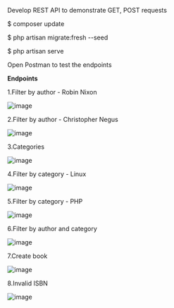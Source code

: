 Develop REST API to demonstrate GET, POST requests

$ composer update

$ php artisan migrate:fresh --seed

$ php artisan serve

Open Postman to test the endpoints

**Endpoints**

1.Filter by author - Robin Nixon

![image](https://user-images.githubusercontent.com/31346079/216329406-49b5a444-657c-4519-9034-fb7a1e3d5b0c.png)




2.Filter by author - Christopher Negus

![image](https://user-images.githubusercontent.com/31346079/216329617-5ad08475-6fc5-4134-b64a-e5d80490d132.png)



3.Categories

![image](https://user-images.githubusercontent.com/31346079/216329107-d24ae799-7196-465a-9eac-c90b235fc900.png)



4.Filter by category - Linux

![image](https://user-images.githubusercontent.com/31346079/216329918-6435d888-1dc2-4a94-9900-95e30dee4967.png)



5.Filter by category - PHP

![image](https://user-images.githubusercontent.com/31346079/216330284-5bd6e08f-a6b0-46ec-a1e1-23fb5da12c16.png)



6.Filter by author and category

![image](https://user-images.githubusercontent.com/31346079/216330510-d13f182f-69e0-44b5-82e9-3a97d6d875ba.png)




7.Create book

![image](https://user-images.githubusercontent.com/31346079/216330776-2dbae8fd-2262-4e8b-bc49-f8ec5b1214f0.png)




8.Invalid ISBN

![image](https://user-images.githubusercontent.com/31346079/216331108-590cb40e-a359-4466-9f44-b5566fc611f2.png)


